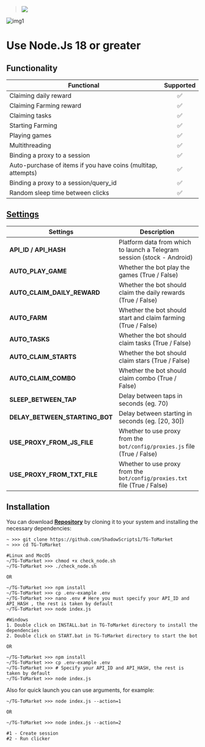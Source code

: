 > [<img src="https://img.shields.io/badge/Telegram-%40Me-orange">](https://t.me/roddyfred)

![img1](./.github/image/hero.png)

# Use Node.Js 18 or greater

## Functionality

| Functional                                                    | Supported |
| ------------------------------------------------------------- | :-------: |
| Claiming daily reward                                         |    ✅     |
| Claiming Farming reward                                       |    ✅     |
| Claiming tasks                                                |    ✅     |
| Starting Farming                                              |    ✅     |
| Playing games                                                 |    ✅     |
| Multithreading                                                |    ✅     |
| Binding a proxy to a session                                  |    ✅     |
| Auto-purchase of items if you have coins (multitap, attempts) |    ✅     |
| Binding a proxy to a session/query_id                         |    ✅     |
| Random sleep time between clicks                              |    ✅     |


## [Settings](https://github.com/ShadowScripts1/TG-ToMarket/blob/main/.env-example)

| Settings                       | Description                                                                |
| ------------------------------ | -------------------------------------------------------------------------- |
| **API_ID / API_HASH**          | Platform data from which to launch a Telegram session (stock - Android)    |
| **AUTO_PLAY_GAME**             | Whether the bot play the games (True / False)                              |
| **AUTO_CLAIM_DAILY_REWARD**    | Whether the bot should claim the daily rewards (True / False)              |
| **AUTO_FARM**                  | Whether the bot should start and claim farming (True / False)              |
| **AUTO_TASKS**                 | Whether the bot should claim tasks (True / False)                          |
| **AUTO_CLAIM_STARTS**          | Whether the bot should claim stars (True / False)                          |
| **AUTO_CLAIM_COMBO**           | Whether the bot should claim combo (True / False)                          |
| **SLEEP_BETWEEN_TAP**          | Delay between taps in seconds (eg. 70)                                     |
| **DELAY_BETWEEN_STARTING_BOT** | Delay between starting in seconds (eg. [20, 30])                           |
| **USE_PROXY_FROM_JS_FILE**     | Whether to use proxy from the `bot/config/proxies.js` file (True / False)  |
| **USE_PROXY_FROM_TXT_FILE**    | Whether to use proxy from the `bot/config/proxies.txt` file (True / False) |

## Installation

You can download [**Repository**](https://github.com/ShadowScripts1/TG-ToMarket) by cloning it to your system and installing the necessary dependencies:

```shell
~ >>> git clone https://github.com/ShadowScripts1/TG-ToMarket
~ >>> cd TG-ToMarket

#Linux and MocOS
~/TG-ToMarket >>> chmod +x check_node.sh
~/TG-ToMarket >>> ./check_node.sh

OR

~/TG-ToMarket >>> npm install
~/TG-ToMarket >>> cp .env-example .env
~/TG-ToMarket >>> nano .env # Here you must specify your API_ID and API_HASH , the rest is taken by default
~/TG-ToMarket >>> node index.js

#Windows
1. Double click on INSTALL.bat in TG-ToMarket directory to install the dependencies
2. Double click on START.bat in TG-ToMarket directory to start the bot

OR

~/TG-ToMarket >>> npm install
~/TG-ToMarket >>> cp .env-example .env
~/TG-ToMarket >>> # Specify your API_ID and API_HASH, the rest is taken by default
~/TG-ToMarket >>> node index.js
```

Also for quick launch you can use arguments, for example:

```shell
~/TG-ToMarket >>> node index.js --action=1

OR

~/TG-ToMarket >>> node index.js --action=2

#1 - Create session
#2 - Run clicker
```
